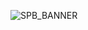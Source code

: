 ![SPB_BANNER](https://user-images.githubusercontent.com/67067612/124367699-055bc600-dc5a-11eb-9c70-ef24a167c603.png)
